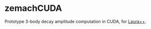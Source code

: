 # zemachCUDA

Prototype 3-body decay amplitude computation in CUDA, for [Laura++](https://laura.hepforge.org/).
